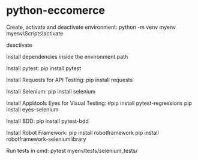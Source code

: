 # python-eccomerce

Create, activate and deactivate environment:
python -m venv myenv
myenv\Scripts\activate

deactivate


Install dependencies inside the environment path

Install pytest:
pip install pytest

Install Requests for API Testing:
pip install requests

Install Selenium:
pip install selenium

Install Applitools Eyes for Visual Testing:
#pip install pytest-regressions
pip install eyes-selenium

Install BDD:
pip install pytest-bdd

Install Robot Framework:
pip install robotframework
pip install robotframework-seleniumlibrary


Run tests in cmd:
pytest myenv/tests/selenium_tests/




